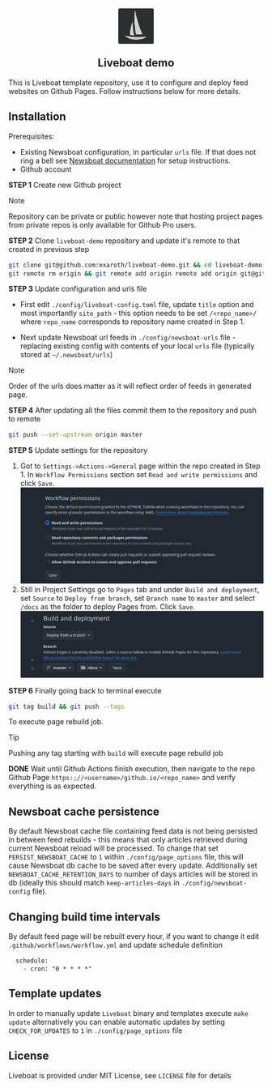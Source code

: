 <h2 align="center">
<img align="center" width="70" height="70" src="./assets/logo.png" alt="Liveboat"><br/>
<br/>
Liveboat demo
</h2>

This is Liveboat template repository, use it to configure and deploy feed websites on Github Pages. Follow instructions below for more details.

## Installation

Prerequisites: 
- Existing Newsboat configuration, in particular `urls` file. If that does not ring a bell see [Newsboat documentation](https://newsboat.org/releases/2.10.2/docs/newsboat.html) for setup instructions.
- Github account

__STEP 1__ Create new Github project 

> [!NOTE]
> Repository can be private or public however note that hosting project pages from private repos is only available for Github Pro users.

__STEP 2__ Clone `liveboat-demo` repository and update it's remote to that created in previous step

``` sh
git clone git@github.com:exaroth/liveboat-demo.git && cd liveboat-demo;
git remote rm origin && git remote add origin remote add origin git@github.com:<your_username>/<repo_name>
```

__STEP 3__ Update configuration and urls file

- First edit `./config/liveboat-config.toml` file, update `title` option and most importantly `site_path` - this option needs to be set `/<repo_name>/` where `repo_name` corresponds to repository name created in Step 1.

- Next update Newsboat url feeds in `./config/newsboat-urls` file - replacing existing config with contents of your local `urls` file (typically stored at `~/.newsboat/urls`)

> [!NOTE]
> Order of the urls does matter as it will reflect order of feeds in generated page.

__STEP 4__ After updating all the files commit them to the repository and push to remote
```sh
git push --set-upstream origin master
```

__STEP 5__ Update settings for the repository

1. Got to `Settings->Actions->General` page within the repo created in Step 1. In `Workflow Permissions` section set `Read and write permissions` and click `Save`.
![screenshot1](./assets/screen1.png)
2. Still in Project Settings go to `Pages` tab and under `Build and deployment`, set `Source` to `Deploy from branch`, set `Branch name` to `master` and select `/docs` as the folder to deploy Pages from. Click `Save`.
![screenshot2](./assets/screen2.png)

__STEP 6__ Finally going back to terminal execute
``` sh
git tag build && git push --tags
```
To execute page rebuild job.

> [!TIP]
> Pushing any tag starting with `build` will execute page rebuild job

__DONE__ Wait until Github Actions finish execution, then navigate to the repo Github Page `https:;//<username>/github.io/<repo_name>` and verify everything is as expected.

## Newsboat cache persistence

By default Newsboat cache file containing feed data is not being persisted in between feed rebuilds - this means that only articles retrieved during current Newsboat reload will be processed. To change that set `PERSIST_NEWSBOAT_CACHE` to `1` within `./config/page_options` file, this will cause Newsboat db cache to be saved after every update. Additionally set `NEWSBOAT_CACHE_RETENTION_DAYS` to number of days articles will be stored in db (ideally this should match `keep-articles-days` in `./config/newsboat-config` file).

## Changing build time intervals
By default feed page will be rebuilt every hour, if you want to change it edit `.github/workflows/workflow.yml` and update schedule definition
```
  schedule:
    - cron: "0 * * * *"

```
## Template updates

In order to manually update `Liveboat` binary and templates execute `make update` alternatively you can enable automatic updates by setting `CHECK_FOR_UPDATES` to `1` in `./config/page_options` file

## License
Liveboat is provided under MIT License, see `LICENSE` file for details
